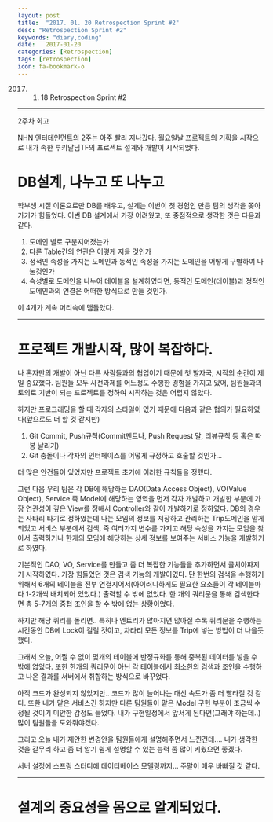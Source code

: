 ```yaml
---
layout: post
title:  "2017. 01. 20 Retrospection Sprint #2"
desc: "Retrospection Sprint #2"
keywords: "diary,coding"
date:   2017-01-20
categories: [Retrospection]
tags: [retrospection]
icon: fa-bookmark-o
---
```


2017. 01. 18 Retrospection Sprint #2

---

2주차 회고

NHN 엔터테인먼트의 2주는 아주 빨리 지나갔다.
월요일날 프로젝트의 기획을 시작으로 내가 속한 루키달님TF의 프로젝트 설계와 개발이 시작되었다.

# DB설계, 나누고 또 나누고

학부생 시절 이론으로만 DB를 배우고, 설계는 이번이 첫 경험인 만큼 팀의 생각을 쫒아가기가 힘들었다.
이번 DB 설계에서 가장 어려웠고, 또 중점적으로 생각한 것은 다음과 같다.

1. 도메인 별로 구분지어졌는가
2. 다른 Table간의 연관은 어떻게 지을 것인가
3. 정적인 속성을 가지는 도메인과 동적인 속성을 가지는 도메인을 어떻게 구별하여 나눌것인가
4. 속성별로 도메인을 나누어 테이블을 설계하였다면, 동적인 도메인(테이블)과 정적인 도메인과의 연결은 어떠한 방식으로 만들 것인가.

이 4개가 계속 머리속에 맴돌았다.

---

# 프로젝트 개발시작, 많이 복잡하다.
나 혼자만의 개발이 아닌 다른 사람들과의 협업이기 때문에 첫 발자국, 시작의 순간이 제일 중요했다.
팀원들 모두 사전과제를 어느정도 수행한 경험을 가지고 있어, 팀원들과의 토의로 기반이 되는 프로젝트를 정하여 시작하는 것은 어렵지 않았다.

하지만 프로그래밍을 할 때 각자의 스타일이 있기 때문에 다음과 같은 협의가 필요하였다(앞으로도 더 할 것 같지만)
1. Git Commit, Push규칙(Commit멘트나, Push Request 말, 리뷰규칙 등 혹은 따봉 날리기)
2. Git 충돌이나 각자의 인터페이스를 어떻게 규정하고 호출할 것인가...

더 많은 안건들이 있었지만 프로젝트 초기에 이러한 규칙들을 정했다.

그런 다음 우리 팀은 각 DB에 해당하는 DAO(Data Access Object), VO(Value Object), Service 즉 Model에 해당하는 영역을 먼저 각자 개발하고 개발한 부분에 가장 연관성이 깊은 View를 정해서 Controller와 같이 개발하기로 정하였다.
DB의 경우는 사타리 타기로 정하였는데 나는 모임의 정보를 저장하고 관리하는 Trip도메인을 맡게 되었고 서비스 부분에서 검색, 즉 여러가지 변수를 가지고 해당 속성을 가지는 모임을 찾아서 출력하거나 한개의 모임에 해당하는 상세 정보를 보여주는 서비스 기능을 개발하기로 하였다.

기본적인 DAO, VO, Service를 만들고 좀 더 복잡한 기능들을 추가하면서 골치아파지기 시작하였다.
가장 힘들었던 것은 검색 기능의 개발이였다. 단 한번의 검색을 수행하기 위해서 6개의 테이블을 전부 연결지어서(아이러니하게도 필요한 요소들이 각 테이블마다 1-2개씩 배치되어 있었다.) 출력할 수 밖에 없었다.
한 개의 쿼리문을 통해 검색한다면 총 5-7개의 중첩 조인을 할 수 밖에 없는 상황이었다.

하지만 해당 쿼리를 돌리면.. 특히나 엔트리가 많아지면 많아질 수록 쿼리문을 수행하는 시간동안 DB에 Lock이 걸릴 것이고, 차라리 모든 정보를 Trip에 넣는 방법이 더 나을듯 했다.

그래서 오늘, 어쩔 수 없이 몇개의 테이블에 반정규화를 통해 중복된 데이터를 넣을 수 밖에 없었다. 또한 한개의 쿼리문이 아닌 각 테이블에서 최소한의 검색과 조인을 수행하고 나온 결과를 서버에서 취합하는 방식으로 바꾸었다.

아직 코드가 완성되지 않았지만.. 코드가 많이 늘어나는 대신 속도가 좀 더 빨라질 것 같다. 또한 내가 맡은 서비스긴 하지만 다른 팀원들이 맡은 Model 구현 부분이 조금씩 수정될 것이기 미안한 감정도 들었다. 내가 구현일정에서 앞서게 된다면(그래야 하는데..) 많이 팀원들을 도와줘야겠다.

그리고 오늘 내가 제안한 변경안을 팀원들에게 설명해주면서 느낀건데.... 내가 생각한 것을 갈무리 하고 좀 더 알기 쉽게 설명할 수 있는 능력 좀 많이 키웠으면 좋겠다.

서버 설정에 스프링 스터디에 데이터베이스 모델링까지... 주말이 매우 바빠질 것 같다.

---

# 설계의 중요성을 몸으로 알게되었다.